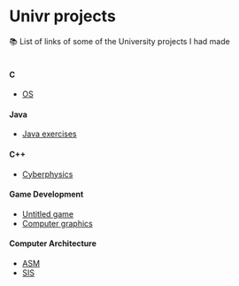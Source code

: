 # Univr projects
📚 List of links of some of the University projects I had made
<br /><br />


#### C

- [OS](https://github.com/zk-g/Progetto_sistemi_operativi)

#### Java

- [Java exercises](https://github.com/zk-g/univr-java)

#### C++

- [Cyberphysics](https://github.com/zk-g/univr-cyberphysics)

#### Game Development

- [Untitled game]()
- [Computer graphics](https://github.com/zk-g/univr-computer-graphic)

#### Computer Architecture

- [ASM](https://github.com/zk-g/univr-asm)
- [SIS](https://github.com/zk-g/univr-sis)
